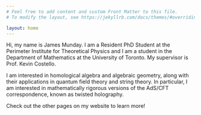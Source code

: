 ```yaml
---
# Feel free to add content and custom Front Matter to this file.
# To modify the layout, see https://jekyllrb.com/docs/themes/#overriding-theme-defaults

layout: home
---
```


Hi, my name is James Munday. I am a Resident PhD Student at the Perimeter Institute for Theoretical Physics and I am a student in the Department of Mathematics at the University of Toronto. My supervisor is Prof. Kevin Costello.

I am interested in homological algebra and algebraic geometry, along with their applications in quantum field theory and string theory. In particular, I am interested in mathematically rigorous versions of the AdS/CFT correspondence, known as twisted holography.

Check out the other pages on my website to learn more!